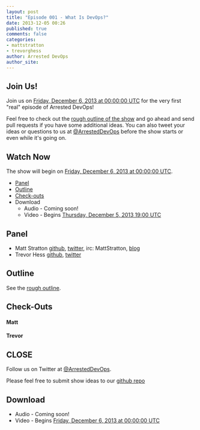 ```yaml
---
layout: post
title: "Episode 001 - What Is DevOps?"
date: 2013-12-05 00:26
published: true
comments: false
categories: 
- mattstratton
- trevorghess
author: Arrested DevOps
author_site: 
---
```

Join Us!
-----

Join us on [Friday, December 6, 2013 at 00:00:00 UTC](http://www.timeanddate.com/worldclock/fixedtime.html?msg=Arrested+DevOps+%23001+-+What+Is+DevOps%3F&iso=20131205T18&p1=64&ah=1) for the very first "real" episode of Arrested DevOps!

Feel free to check out the [rough outline of the show](https://github.com/arresteddevops/podcast/blob/master/scripts/episode-001-what-is-devops.md) and go ahead and send pull requests if you have some additional ideas. You can also tweet your ideas or questions to us at [@ArrestedDevOps](https://twitter.com/ArrestedDevOps) before the show starts or even while it's going on.

Watch Now
-----

The show will begin on [Friday, December 6, 2013 at 00:00:00 UTC](http://www.timeanddate.com/worldclock/fixedtime.html?msg=Arrested+DevOps+%23001+-+What+Is+DevOps%3F&iso=20131205T18&p1=64&ah=1).

* [Panel](http://www.arresteddevops.com/2013/12/05/episode-001-what-is-devops/#panel)
* [Outline](http://www.arresteddevops.com/2013/12/05/episode-001-what-is-devops/#outline)
* [Check-outs](http://www.arresteddevops.com/2013/12/05/episode-001-what-is-devops/#checkouts)
* Download
  * Audio - Coming soon!
  * Video - Begins [Thursday, December 5, 2013 19:00 UTC](http://www.timeanddate.com/worldclock/fixedtime.html?msg=Food+Fight+Show+69+-+Best+Practices&iso=20131205T14&p1=419&ah=1)

Panel<a name="panel"></a>
-----
* Matt Stratton [github](http://github.com/mattstratton), [twitter](https://twitter.com/mattstratton), irc: MattStratton, [blog](http://www.mattstratton.com/)
* Trevor Hess [github](https://github.com/trevorghess), [twitter](http://twitter.com/trevorghess)

Outline<a name="outline"></a>
-------

See the [rough outline](https://github.com/arresteddevops/podcast/blob/master/scripts/episode-001-what-is-devops.md). 

Check-Outs<a name="checkouts"></a>
-----

#### Matt  

#### Trevor  



CLOSE
-----

Follow us on Twitter at [@ArrestedDevOps](http://twitter.com/arresteddevops).

Please feel free to submit show ideas to our [github repo](https://github.com/arresteddevops/podcast)



Download
--------

* Audio - Coming soon!
* Video - Begins [Friday, December 6, 2013 at 00:00:00 UTC](http://www.timeanddate.com/worldclock/fixedtime.html?msg=Arrested+DevOps+%23001+-+What+Is+DevOps%3F&iso=20131205T18&p1=64&ah=1)